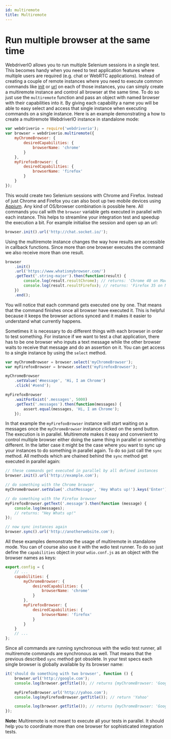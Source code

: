 ```yaml
---
id: multiremote
title: Multiremote
---
```


Run multiple browser at the same time
=====================================

WebdriverIO allows you to run multiple Selenium sessions in a single test. This becomes handy when you need to test application features where multiple users are required (e.g. chat or WebRTC applications). Instead of creating a couple of remote instances where you need to execute common commands like [init](http://webdriver.io/api/protocol/init.html) or [url](http://webdriver.io/api/protocol/url.html) on each of those instances, you can simply create a multiremote instance and control all browser at the same time. To do so just use the `multiremote` function and pass an object with named browser with their capabilities into it. By giving each capability a name you will be able to easy select and access that single instance when executing commands on a single instance. Here is an example demonstrating a how to create a multiremote WebdriverIO instance in standalone mode:

```js
var webdriverio = require('webdriverio');
var browser = webdriverio.multiremote({
    myChromeBrowser: {
        desiredCapabilities: {
            browserName: 'chrome'
        }
    },
    myFirefoxBrowser: {
        desiredCapabilities: {
            browserName: 'firefox'
        }
    }
});
```

This would create two Selenium sessions with Chrome and Firefox. Instead of just Chrome and Firefox you can also boot up two mobile devices using [Appium](http://appium.io/). Any kind of OS/browser combination is possible here. All commands you call with the `browser` variable gets executed in parallel with each instance. This helps to streamline your integration test and speedup the execution a bit. For example initialise the session and open up an url:

```js
browser.init().url('http://chat.socket.io/');
```

Using the multiremote instance changes the way how results are accessible in callback functions. Since more than one browser executes the command we also receive more than one result.

```js
browser
    .init()
    .url('https://www.whatismybrowser.com/')
    .getText('.string-major').then(function(result) {
        console.log(result.resultChrome); // returns: 'Chrome 40 on Mac OS X (Yosemite)'
        console.log(result.resultFirefox); // returns: 'Firefox 35 on Mac OS X (Yosemite)'
    })
    .end();
```

You will notice that each command gets executed one by one. That means that the command finishes once all browser have executed it. This is helpful because it keeps the browser actions synced and it makes it easier to understand what currently happens.

Sometimes it is necessary to do different things with each browser in order to test something. For instance if we want to test a chat application, there has to be one browser who inputs a text message while the other browser waits to receive that message and do an assertion on it. You can get access to a single instance by using the `select` method.

```js
var myChromeBrowser = browser.select('myChromeBrowser');
var myFirefoxBrowser = browser.select('myFirefoxBrowser');

myChromeBrowser
    .setValue('#message', 'Hi, I am Chrome')
    .click('#send');

myFirefoxBrowser
    .waitForExist('.messages', 5000)
    .getText('.messages').then(function(messages) {
        assert.equal(messages, 'Hi, I am Chrome');
    });
```

In that example the `myFirefoxBrowser` instance will start waiting on a messages once the `myChromeBrowser` instance clicked on the send button. The execution is in parallel. Multiremote makes it easy and convenient to control multiple browser either doing the same thing in parallel or something different. In the latter case it might be the case where you want to sync up your instances to do something in parallel again. To do so just call the `sync` method. All methods which are chained behind the `sync` method get executed in parallel again:

```js
// these commands get executed in parallel by all defined instances
browser.init().url('http://example.com');

// do something with the Chrome browser
myChromeBrowser.setValue('.chatMessage', 'Hey Whats up!').keys('Enter')

// do something with the Firefox browser
myFirefoxBrowser.getText('.message').then(function (message) {
    console.log(messages);
    // returns: "Hey Whats up!"
});

// now sync instances again
browser.sync().url('http://anotherwebsite.com');
```

All these examples demonstrate the usage of multiremote in standalone mode. You can of course also use it with the wdio test runner. To do so just define the `capabilities` object in your `wdio.conf.js` as an object with the browser names as keys:

```js
export.config = {
    // ...
    capabilities: {
        myChromeBrowser: {
            desiredCapabilities: {
                browserName: 'chrome'
            }
        },
        myFirefoxBrowser: {
            desiredCapabilities: {
                browserName: 'firefox'
            }
        }
    }
    // ...
};
```

Since all commands are running synchronous with the wdio test runner, all multiremote commands are synchronous as well. That means that the previous described `sync` method got obsolete. In your test specs each single browser is globally available by its browser name:

```js
it('should do something with two browser', function () {
    browser.url('http://google.com');
    console.log(browser.getTitle()); // returns {myChromeBrowser: 'Google', myFirefoxBrowser: 'Google'}

    myFirefoxBrowser.url('http://yahoo.com');
    console.log(myFirefoxBrowser.getTitle()); // return 'Yahoo'

    console.log(browser.getTitle()); // returns {myChromeBrowser: 'Google', myFirefoxBrowser: 'Yahoo'}
});
```

__Note:__ Multiremote is not meant to execute all your tests in parallel. It should help you to coordinate more than one browser for sophisticated integration tests.
